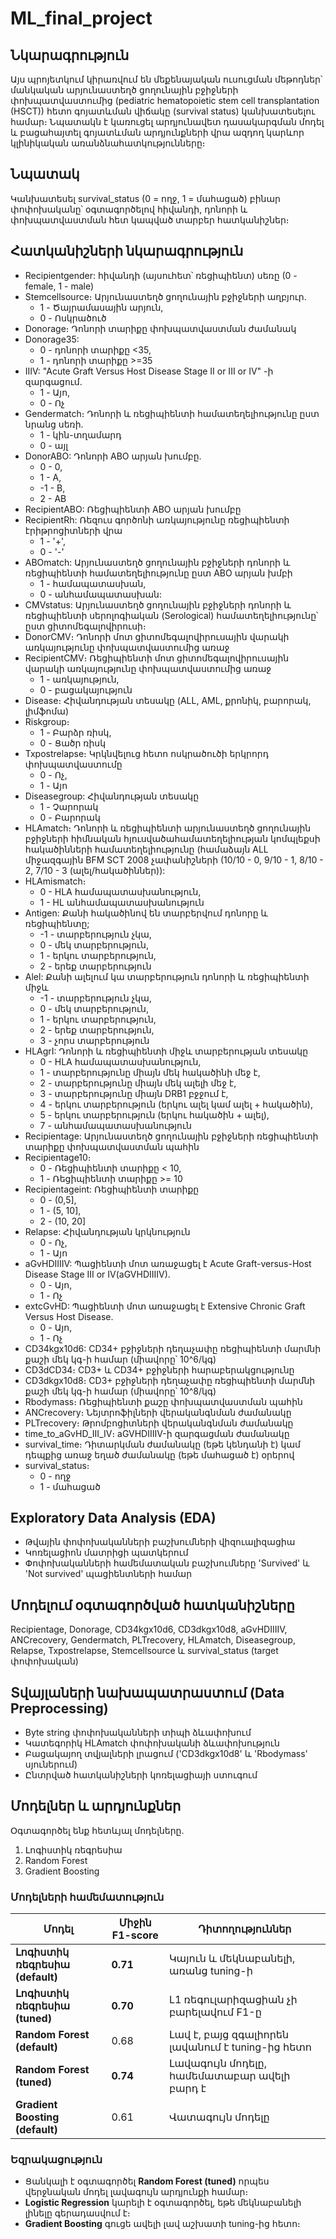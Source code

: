 # ML_final_project
## Նկարագրություն
  Այս պրոյետկում կիրառվում են մեքենայական ուսուցման մեթոդներ՝ մանկական արյունաստեղծ ցողունային բջիջների փոխպատվաստումից (pediatric hematopoietic stem cell transplantation (HSCT)) հետո գոյատևման վիճակը (survival status) կանխատեսելու համար։ Նպատակն է կառուցել արդյունավետ դասակարգման մոդել և բացահայտել գոյատևման արդյունքների վրա ազդող կարևոր կլինիկական առանձնահատկությունները։


## Նպատակ
  Կանխատեսել survival_status (0 = ողջ, 1 = մահացած) բինար փոփոխականը՝ օգտագործելով հիվանդի, դոնորի և փոխպատվաստման հետ կապված տարբեր հատկանիշներ։

## Հատկանիշների նկարագրություն
-  Recipientgender: հիվանդի (այսուհետ՝ ռեցիպիենտ) սեռը (0 - female, 1 - male)
-  Stemcellsource։ Արյունաստեղծ ցողունային բջիջների աղբյուր․
    - 1 - Ծայրամասային արյուն,
    - 0 - Ոսկրածուծ
-  Donorage։ Դոնորի տարիքը փոխպատվաստման ժամանակ
-  Donorage35:
   - 0 - դոնորի տարիքը <35,
   - 1 - դոնորի տարիքը >=35
-  IIIV: "Acute Graft Versus Host Disease Stage II or III or IV" -ի զարգացում․
    - 1 - Այո,
    - 0 - Ոչ 
-  Gendermatch։ Դոնորի և ռեցիպիենտի համատեղելիությունը ըստ նրանց սեռի․
    - 1 - կին-տղամարդ 
    - 0 - այլ
-  DonorABO: Դոնորի ABO արյան խումբը․
     - 0 - 0,
     - 1 - A,
     - -1 - B,
     - 2 - AB
-  RecipientABO: Ռեցիպիենտի ABO արյան խումբը
-  RecipientRh: Ռեզուս գործոնի առկայությունը ռեցիպիենտի էրիթրոցիտների վրա
    - 1 - '+',
    - 0 - '-' 
-  ABOmatch: Արյունաստեղծ ցողունային բջիջների դոնորի և ռեցիպիենտի համատեղելիությունը ըստ ABO արյան խմբի 
    - 1 - համապատասխան,
    - 0 - անհամապատասխան:
-  CMVstatus: Արյունաստեղծ ցողունային բջիջների դոնորի և ռեցիպիենտի սերոլոգիական (Serological) համատեղելիությունը՝ ըստ ցիտոմեգալովիրուսի։
-  DonorCMV։ Դոնորի մոտ ցիտոմեգալովիրուսային վարակի առկայությունը փոխպատվաստումից առաջ
-  RecipientCMV։ Ռեցիպիենտի մոտ ցիտոմեգալովիրուսային վարակի առկայությունը փոխպատվաստումից առաջ
    - 1 - առկայություն,
    - 0 - բացակայություն
-  Disease։ Հիվանդության տեսակը (ALL, AML, քրոնիկ, բարորակ, լիմֆոմա)
-  Riskgroup։
    - 1 - Բարձր ռիսկ,
    - 0 - Ցածր ռիսկ
-  Txpostrelapse։ Կրկնվելուց հետո ոսկրածուծի երկրորդ փոխպատվաստումը
    - 0 - Ոչ,
    - 1 - Այո 
-  Diseasegroup: Հիվանդության տեսակը
    - 1 - Չարորակ 
    - 0 - Բարորակ
-  HLAmatch։ Դոնորի և ռեցիպիենտի արյունաստեղծ ցողունային բջիջների հիմնական հյուսվածահամատեղելիության կոմպլեքսի հակածինների համատեղելիությունը (համաձայն ALL միջազգային BFM SCT 2008 չափանիշների (10/10 - 0, 9/10 - 1, 8/10 - 2, 7/10 - 3 (ալել/հակածիններ)):
-   HLAmismatch։
    - 0 - HLA համապատասխանություն,
    - 1 - HL անհամապատասխանություն
-   Antigen: Քանի հակածինով են տարբերվում դոնորը և ռեցիպիենտը;
    - -1 - տարբերություն չկա,
    - 0 - մեկ տարբերություն,
    - 1 - երկու տարբերություն,
    - 2 - երեք տարբերություն
-   Alel: Քանի ալելում կա տարբերություն դոնորի և ռեցիպիենտի միջև
    - -1 - տարբերություն չկա,
    - 0 - մեկ տարբերություն,
    - 1 - երկու տարբերություն,
    - 2 - երեք տարբերություն,
    - 3 - չորս տարբերություն
-  HLAgrI: Դոնորի և ռեցիպիենտի միջև տարբերության տեսակը
   - 0 - HLA համապատասխանություն,
   - 1 - տարբերությունը միայն մեկ հակածինի մեջ է,
   - 2 - տարբերությունը միայն մեկ ալելի մեջ է,
   - 3 - տարբերությունը միայն DRB1 բջջում է,
   - 4 - երկու տարբերություն (երկու ալել կամ ալել + հակածին),
   - 5 - երկու տարբերություն (երկու հակածին + ալել),
   - 7 - անհամապատասխանություն
-   Recipientage: Արյունաստեղծ ցողունային բջիջների ռեցիպիենտի տարիքը փոխպատվաստման պահին
-   Recipientage10։
    - 0 - Ռեցիպիենտի տարիքը < 10,
    - 1 - Ռեցիպիենտի տարիքը >= 10 
-   Recipientageint: Ռեցիպիենտի տարիքը
    - 0 - (0,5],
    - 1 - (5, 10],
    - 2 - (10, 20]
-   Relapse: Հիվանդության կրկնություն
    - 0 - Ոչ,
    - 1 - Այո
-   aGvHDIIIIV: Պացիենտի մոտ առաջացել է Acute Graft-versus-Host Disease Stage III or IV(aGVHDIIIIV).
    - 0 - Այո,
    - 1 - Ոչ
-   extcGvHD: Պացիենտի մոտ առաջացել է Extensive Chronic Graft Versus Host Disease.
    - 0 - Այո,
    - 1 - Ոչ
-   CD34kgx10d6: CD34+ բջիջների դեղաչափը ռեցիպիենտի մարմնի քաշի մեկ կգ-ի համար (միավորը՝ 10^6/կգ)
-   CD3dCD34։ CD3+ և CD34+ բջիջների հարաբերակցությունը
-   CD3dkgx10d8։ CD3+ բջիջների դեղաչափը ռեցիպիենտի մարմնի քաշի մեկ կգ-ի համար (միավորը՝ 10^8/կգ)
-   Rbodymass։ Ռեցիպիենտի քաշը փոխպատվաստման պահին
-   ANCrecovery։ Նեյտրոֆիլների վերականգնման ժամանակը
-   PLTrecovery։ Թրոմբոցիտների վերականգնման ժամանակը
-   time_to_aGvHD_III_IV։ aGVHDIIIIV-ի զարգացման ժամանակը
-   survival_time։ Դիտարկման ժամանակը (եթե կենդանի է) կամ դեպքից առաջ եղած ժամանակը (եթե մահացած է) օրերով
-   survival_status։
    - 0 - ողջ
    - 1 - մահացած

## Exploratory Data Analysis (EDA)
- Թվային փոփոխականների բաշխումների վիզուալիզացիա
- Կոռելացիոն մատրիցի պատկերում
- Փոփոխականների համեմատական բաշխումները 'Survived' և 'Not survived' պացիենտների համար 

## Մոդելում օգտագործված հատկանիշները
Recipientage, Donorage, CD34kgx10d6, CD3dkgx10d8, aGvHDIIIIV, ANCrecovery, Gendermatch, PLTrecovery, HLAmatch, Diseasegroup, Relapse, Txpostrelapse, Stemcellsource և survival_status (target փոփոխական)

## Տվայլաների նախապատրաստում (Data Preprocessing)
- Byte string փոփոխականների տիպի ձևափոխում
- Կատեգորիկ HLAmatch փոփոխականի ձևափոխություն
- Բացակայող տվյալների լրացում ('CD3dkgx10d8' և 'Rbodymass' սյուներում)
- Ընտրված հատկանիշների կոռելացիայի ստուգում

## Մոդելներ և արդյունքներ
Օգտագործել ենք հետևյալ մոդելները․ 

1.  Լոգիստիկ ռեգրեսիա
2. Random Forest
3. Gradient Boosting

### Մոդելների համեմատություն

| **Մոդել**                        | **Միջին F1-score** | **Դիտողություններ**                                                                 |
|----------------------------------|-------------------|------------------------------------------------------------------------------|
| **Լոգիստիկ ռեգրեսիա (default)**| **0.71**           | Կայուն և մեկնաբանելի, առանց tuning-ի                             |
| **Լոգիստիկ ռեգրեսիա (tuned)**  | **0.70**           | L1 ռեգուլարիզացիան չի բարելավում F1-ը   |
| **Random Forest (default)**      | 0.68               | Լավ է, բայց զգալիորեն լավանում է tuning-ից հետո                              |
| **Random Forest (tuned)**        | **0.74**           | Լավագույն մոդելը, համեմատաբար ավելի բարդ է     |
| **Gradient Boosting (default)**  | 0.61               | Վատագույն մոդելը                      |

### Եզրակացություն

- Ցանկալի է օգտագործել **Random Forest (tuned)** որպես վերջնական մոդել լավագույն արդյունքի համար։
- **Logistic Regression** կարելի է օգտագործել, եթե մեկնաբանելի լինելը գերադասվում է։
- **Gradient Boosting** գուցե ավելի լավ աշխատի tuning-ից հետո։


